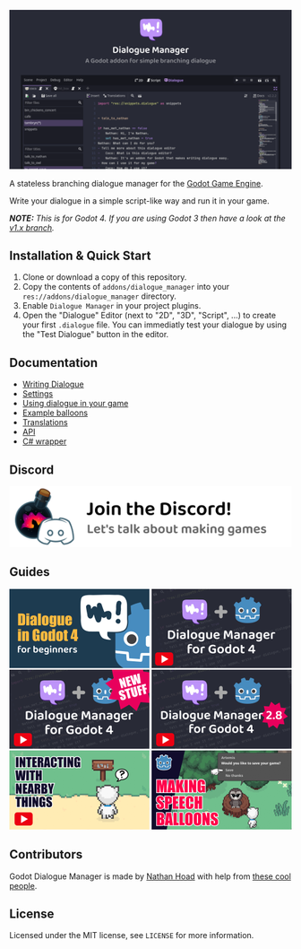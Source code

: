 ![Dialogue Manager for Godot](docs/hero.png)

A stateless branching dialogue manager for the [Godot Game Engine](https://godotengine.org/).

Write your dialogue in a simple script-like way and run it in your game.

_**NOTE:** This is for Godot 4. If you are using Godot 3 then have a look at the [v1.x branch](https://github.com/nathanhoad/godot_dialogue_manager/tree/v1.x)._

## Installation & Quick Start

1. Clone or download a copy of this repository.
2. Copy the contents of `addons/dialogue_manager` into your `res://addons/dialogue_manager` directory.
3. Enable `Dialogue Manager` in your project plugins.
4. Open the "Dialogue" Editor (next to "2D", "3D", "Script", ...) to create your first `.dialogue` file. You can immediatly test your dialogue by using the "Test Dialogue" button in the editor.

## Documentation

- [Writing Dialogue](docs/Writing_Dialogue.md)
- [Settings](docs/Settings.md)
- [Using dialogue in your game](docs/Using_Dialogue.md)
- [Example balloons](docs/Example_Balloons.md)
- [Translations](docs/Translations.md)
- [API](docs/API.md)
- [C# wrapper](docs/CSharp.md)

## Discord

[![Join the Discord](docs/discord.svg)](https://discord.gg/zwBVQdJchX)

## Guides

[![Dialogue in Godot 4 for Beginners](docs/beginners.png)](https://youtu.be/UhPFk8FSbd8)
[![Dialogue Manager for Godot 4](docs/tutorial.png)](https://youtu.be/DL79aS-dT7E)
[![New Stuff in Dialogue Manager for Godot 4](docs/tutorial2.png)](https://youtu.be/Kco9jeGfOtA)
[![More new stuff as at version 2.8](docs/tutorial3.png)](https://youtu.be/10p1gozzJ9E)
[![Interacting with nearby things](docs/interaction-tutorial.png)](https://youtu.be/-rytm4o1ndE)
[![Making speech balloons](docs/speech-balloons.png)](https://youtu.be/hKQ_s5tl4dI)

## Contributors

Godot Dialogue Manager is made by [Nathan Hoad](https://nathanhoad.net) with help from [these cool people](https://github.com/nathanhoad/godot_dialogue_manager/graphs/contributors).

## License

Licensed under the MIT license, see `LICENSE` for more information.
